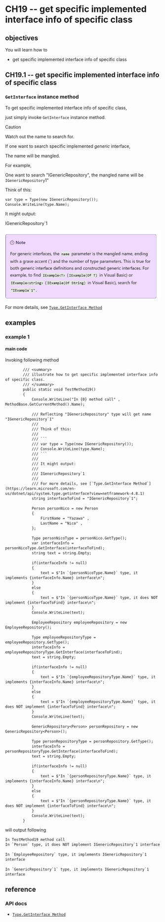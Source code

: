# CH19 -- get specific implemented interface info of specific class
## objectives
You will learn how to

+ get specific implemented interface info of specific class

## CH19.1 -- get specific implemented interface info of specific class
### `GetInterface` instance method
To get specific implemented interface info of specific class,

just simply invoke `GetInterface` instance method.

> [!CAUTION]
> Watch out the name to search for.
>
> If one want to search specific implemented *generic* interface,
> 
> The name will be mangled.
> 
> For example,
> 
> One want to search "IGenericRepository<string>", the mangled name will be `IGenericRepository`1"
> 
> Think of this:
> 
> ```
> var type = Type(new IGenericRepository());
> Console.WriteLine(type.Name);
> ```
>
> It might output:
>
> IGenericRepository`1
>
> ![remark of searching generic interfaces](remark%20of%20searching%20generic%20interfaces.png)
> 
> For more details, see [`Type.GetInterface Method`](https://learn.microsoft.com/en-us/dotnet/api/system.type.getinterface?view=netframework-4.8.1)


## examples
### example 1
#### main code
Invoking following method

```
        /// <summary>
        /// illustrate how to get specific implemented interface info of specific class.
        /// </summary>
        public static void TestMethod19()
        {
            Console.WriteLine("In {0} method call" , MethodBase.GetCurrentMethod().Name);

            /// Reflecting "IGenericRepository" type will get name "IGenericRepository`1" 
            /// 
            /// Think of this:
            /// 
            /// ```
            /// var type = Type(new IGenericRepository());
            /// Console.WriteLine(type.Name);
            /// ```
            /// 
            /// It might output:
            /// 
            /// IGenericRepository`1
            /// 
            /// For more details, see [`Type.GetInterface Method`](https://learn.microsoft.com/en-us/dotnet/api/system.type.getinterface?view=netframework-4.8.1)
            string interfaceToFind = "IGenericRepository`1"; 
            
            Person personNico = new Person
            {
                FirstName = "Yazawa" ,
                LastName = "Nico" ,
            };

            Type personNicoType = personNico.GetType();
            var interfaceInfo = personNicoType.GetInterface(interfaceToFind);
            string text = string.Empty;

            if(interfaceInfo != null)
            {
                text = $"In `{personNicoType.Name}` type, it implements {interfaceInfo.Name} interface\n";
            }
            else
            {
                text = $"In `{personNicoType.Name}` type, it does NOT implement {interfaceToFind} interface\n";
            }
            Console.WriteLine(text);

            EmployeeRepository employeeRepository = new EmployeeRepository();

            Type employeeRepositoryType = employeeRepository.GetType();
            interfaceInfo = employeeRepositoryType.GetInterface(interfaceToFind);
            text = string.Empty;

            if(interfaceInfo != null)
            {
                text = $"In `{employeeRepositoryType.Name}` type, it implements {interfaceInfo.Name} interface\n";
            }
            else
            {
                text = $"In `{employeeRepositoryType.Name}` type, it does NOT implement {interfaceToFind} interface\n";
            }
            Console.WriteLine(text);

            GenericRepository<Person> personRepository = new GenericRepository<Person>();

            Type personRepositoryType = personRepository.GetType();
            interfaceInfo = personRepositoryType.GetInterface(interfaceToFind);
            text = string.Empty;

            if(interfaceInfo != null)
            {
                text = $"In `{personRepositoryType.Name}` type, it implements {interfaceInfo.Name} interface\n";
            }
            else
            {
                text = $"In `{personRepositoryType.Name}` type, it does NOT implement {interfaceToFind} interface\n";
            }
            Console.WriteLine(text);
        }
```

will output following

```
In TestMethod19 method call
In `Person` type, it does NOT implement IGenericRepository`1 interface

In `EmployeeRepository` type, it implements IGenericRepository`1 interface

In `GenericRepository`1` type, it implements IGenericRepository`1 interface

```

## reference
### API docs
+ [`Type.GetInterface Method`](https://learn.microsoft.com/en-us/dotnet/api/system.type.getinterface?view=netframework-4.8.1)